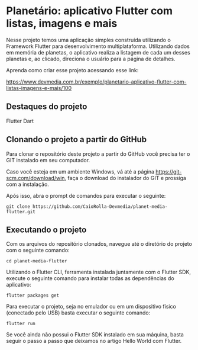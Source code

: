 # Planetário: aplicativo Flutter com listas, imagens e mais

Nesse projeto temos uma aplicação simples construída utilizando o Framework Flutter para desenvolvimento multiplataforma. Utilizando dados em memória de planetas, o aplicativo realiza a listagem de cada um desses planetas e, ao clicado, direciona o usuário para a página de detalhes.

Aprenda como criar esse projeto acessando esse link:

https://www.devmedia.com.br/exemplo/planetario-aplicativo-flutter-com-listas-imagens-e-mais/100

## Destaques do projeto

Flutter
Dart

## Clonando o projeto a partir do GitHub

Para clonar o repositório deste projeto a partir do GitHub você precisa ter o GIT instalado em seu computador.

Caso você esteja em um ambiente Windows, vá até a página https://git-scm.com/download/win, faça o download do instalador do GIT e prossiga com a instalação.

Após isso, abra o prompt de comandos para executar o seguinte:

```git clone https://github.com/CaioRolla-Devmedia/planet-media-flutter.git```

## Executando o projeto

Com os arquivos do repositório clonados, navegue até o diretório do projeto com o seguinte comando:

```cd planet-media-flutter```

Utilizando o Flutter CLI, ferramenta instalada juntamente com o Flutter SDK, execute o seguinte comando para instalar todas as dependências do aplicativo:

```flutter packages get```

Para executar o projeto, seja no emulador ou em um dispositivo físico (conectado pelo USB) basta executar o seguinte comando:

```flutter run```

Se você ainda não possui o Flutter SDK instalado em sua máquina, basta seguir o passo a passo que deixamos no artigo Hello World com Flutter.
